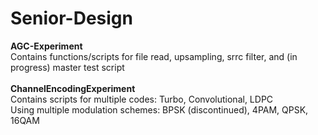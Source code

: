 # Senior-Design
<b>AGC-Experiment</b></br>
Contains functions/scripts for file read, upsampling, srrc filter, and (in progress) master test script
</br></br>
<b>ChannelEncodingExperiment</b></br>
Contains scripts for multiple codes: Turbo, Convolutional, LDPC </br>
Using multiple modulation schemes: BPSK (discontinued), 4PAM, QPSK, 16QAM



    
